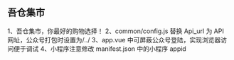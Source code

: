 ## 吾仓集市

1、吾仓集市，你最好的购物选择！
2、common/config.js 替换 Api_url 为 API 网址，公众号打包时设置为/../
3、app.vue 中可屏蔽公众号登陆，实现浏览器访问便于调试
4、小程序注意修改 manifest.json 中的小程序 appid
